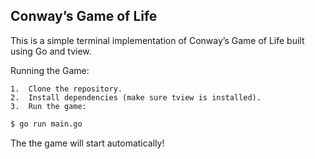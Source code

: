 ## Conway’s Game of Life

This is a simple terminal implementation of Conway’s Game of Life built using Go and tview.

Running the Game:

	1.	Clone the repository.
	2.	Install dependencies (make sure tview is installed).
	3.	Run the game:
```bash
$ go run main.go
```

The the game will start automatically!
